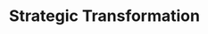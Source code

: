 ---
title: Strategic Transformation
description: We partner with leadership to architect and execute complex organizational turnarounds, drive impactful digital transformation, and foster sustainable growth through optimized structures, processes, and SDLC modernization.
features:
  - Organizational Turnaround
  - Digital Transformation Strategy
  - Change Management
  - Cost Optimization
  - Scaling Results
  - SDLC Transformation
order: 1
--- 